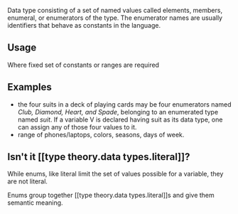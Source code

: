 

Data type consisting of a set of named values called elements, members, enumeral, or enumerators of the type. The enumerator names are usually identifiers that behave as constants in the language.

## Usage

Where fixed set of constants or ranges are required

## Examples

- the four suits in a deck of playing   cards may be four enumerators named *Club, Diamond, Heart, and Spade*, belonging to an enumerated type named *suit*. If a variable V is declared having suit as its data type, one can assign any of those four values to it.
- range of phones/laptops, colors, seasons, days of week.

## Isn't it [[type theory.data types.literal]]?

While enums, like literal limit the set of values possible for a variable, they are not literal.

Enums group together [[type theory.data types.literal]]s and give them semantic meaning.
